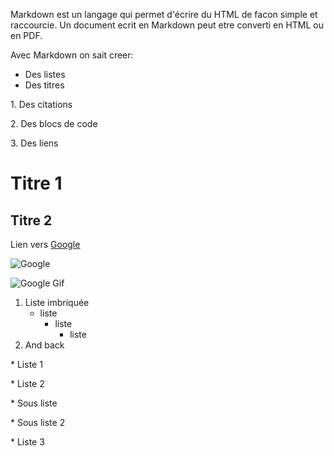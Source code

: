 Markdown est un langage qui permet d'écrire du HTML de facon simple et raccourcie. Un document ecrit en Markdown peut etre converti en HTML ou en PDF.

Avec Markdown on sait creer:

* Des listes
* Des titres

1. Des citations

2. Des blocs de code

3. Des liens

# Titre 1
## Titre 2

Lien vers [Google](http://www.google.com)

![Google](https://upload.wikimedia.org/wikipedia/commons/a/aa/Logo_Google_2013_Official.svg)

![Google Gif](https://www.google.com/logos/doodles/2015/googles-new-logo-5078286822539264.3-hp2x.gif)

1. Liste imbriquée
    * liste
        - liste
            + liste
2. And back

* Liste 1

* Liste 2

  * Sous liste

  * Sous liste 2

* Liste 3

